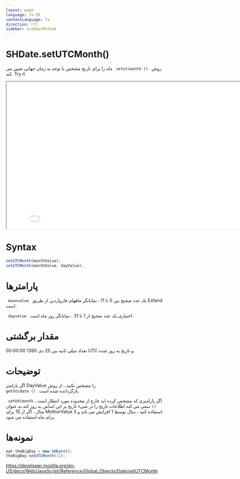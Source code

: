 ```yaml
---
layout: page
language: fa-IR
contentLanguage: fa
direction: rtl
sidebar: sidebarMethod
---
```


# SHDate.setUTCMonth()

روش <code dir = "ltr"> setutcmonth () </code> ماه را برای تاریخ مشخص با توجه به زمان جهانی تعیین می کند.
Try it

<iframe style="width: 830px; height: 460px;" src="/SHDateTime-js/examples/live.html?function=setUTCMonth" title="MDN Web Docs Interactive Example" loading="lazy"></iframe>
<br/>

# Syntax

```js
setUTCMonth(monthValue);
setUTCMonth(monthValue, dayValue);
```

# پارامترها

<code dir = "ltr"> moonvalue </code>
یک عدد صحیح بین 0 تا 11 ، نمایانگر ماههای فارواردین از طریق Esfand است.

<code dir = "ltr"> dayvalue </code>
اختیاری.یک عدد صحیح از 1 تا 31 ، نمایانگر روز ماه است.

# مقدار برگشتی

تعداد میلی ثانیه بین 25 دی 1390 00:00:00 UTC و تاریخ به روز شده.

# توضیحات

اگر پارامتر DayValue را مشخص نکنید ، از روش <code dir = "ltr"> getUtcdate () </code> بازگردانده شده است.

اگر پارامتری که مشخص کرده اید خارج از محدوده مورد انتظار است ، <Code DIR = "ltr"> setUtCmonth () </code> سعی می کند اطلاعات تاریخ را در شیء تاریخ بر این اساس به روز کند.به عنوان مثال ، اگر از 15 برای MothorValue استفاده کنید ، سال توسط 1 افزایش می یابد و 3 برای ماه استفاده می شود.

# نمونه‌ها

```js
var theBigDay = new SHDate();
theBigDay.setUTCMonth(11);
```

https://developer.mozilla.org/en-US/docs/Web/JavaScript/Reference/Global_Objects/Date/setUTCMonth
